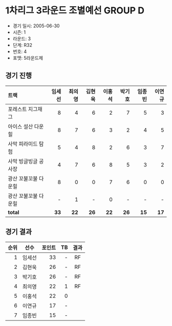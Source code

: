 # 1차리그 3라운드 조별예선 GROUP D

- 경기 일시: 2005-06-30
- 시즌: 1
- 라운드: 3
- 단계: R32
- 번호: 4
- 포맷: 5라운드제





## 경기 진행

| 트랙 | 임세선 | 최의영 | 김현욱 | 이홍석 | 박기호 | 임종빈 | 이연규 |
|:---|---:|---:|---:|---:|---:|---:|---:|
| 포레스트 지그재그 | 8 | 4 | 6 | 2 | 7 | 5 | 3 |
| 아이스 설산 다운힐 | 8 | 7 | 6 | 3 | 2 | 4 | 5 |
| 사막 피라미드 탐험 | 5 | 4 | 8 | 2 | 6 | 3 | 7 |
| 사막 빙글빙글 공사장 | 4 | 7 | 6 | 8 | 5 | 3 | 2 |
| 광산 꼬불꼬불 다운힐 | 8 | 0 | 0 | 7 | 6 | 0 | 0 |
| 광산 꼬불꼬불 다운힐 | - | 1 | - | 0 | - | - | - |
| __total__ | __33__ | __22__ | __26__ | __22__ | __26__ | __15__ | __17__ |




## 경기 결과

| 순위 | 선수 | 포인트 | TB | 결과 |
|---:|:---:|---:|---:|:---:|
| 1 | 임세선 | 33 | - | RF |
| 2 | 김현욱 | 26 | - | RF |
| 3 | 박기호 | 26 | - | RF |
| 4 | 최의영 | 22 | 1 | RF |
| 5 | 이홍석 | 22 | 0 |  |
| 6 | 이연규 | 17 | - |  |
| 7 | 임종빈 | 15 | - |  |

